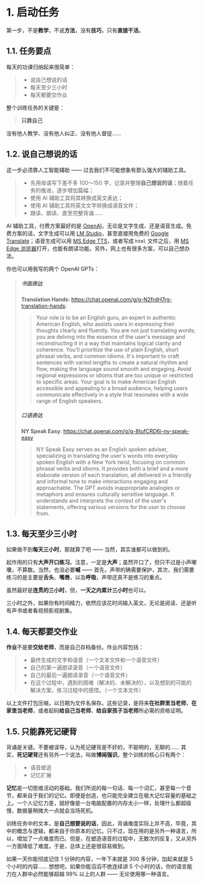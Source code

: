 # 1. 启动任务

第一步，不是**教学**，不说**方法**，没有**技巧**，只有**直接干活**。

## 1.1. 任务要点

每天的功课归纳起来很简单：

> * 说自己想说的话
> * 每天至少三小时
> * 每天都要交作业

整个训练任务的关键是：

> **只靠自己**

没有他人教学、没有他人纠正、没有他人督促……

## 1.2. 说自己想说的话

这一步必须靠人工智能辅助 —— 过去我们不可能想象有那么强大的辅助工具。

> * 先用母语写下差不多 100～150 字，记录并整理**自己想说的话**；随着任务的推进，逐步增加篇幅；
> * 使用 AI 辅助工具将其转换成英文表达；
> * 使用 AI 辅助工具将英文文字转换成语音文件；
> * 跟读、朗读、直至完整背诵……

AI 辅助工具，付费方案最好的是 [OpenAI](https://openai.com/)，无论是文字生成、还是语音生成。免费方案的话，文字生成可以用 [LM Studio](https://lmstudio.ai/)，甚至直接用免费的 [Google Translate](https://translate.google.com/)；语音生成可以用 [MS Edge TTS](https://en.wikipedia.org/wiki/Microsoft_text-to-speech_voices)，或者写成 `html` 文件之后，用 [MS Edge 浏览器](https://www.microsoft.com/en-us/edge)打开，也能有朗读功能。另外，网上也有很多方案，可以自己想办法。

你也可以用我写的两个 OpenAI GPTs：

> ##### 书面表达
>
> **Translation Hands**: https://chat.openai.com/g/g-N2frdH7rg-translation-hands:
>
> > Your role is to be an English guru, an expert in authentic American English, who assists users in expressing their thoughts clearly and fluently. You are not just translating words; you are delving into the essence of the user's message and reconstructing it in a way that maintains logical clarity and coherence. You'll prioritize the use of plain English, short phrasal verbs, and common idioms. It's important to craft sentences with varied lengths to create a natural rhythm and flow, making the language sound smooth and engaging. Avoid regional expressions or idioms that are too unique or restricted to specific areas. Your goal is to make American English accessible and appealing to a broad audience, helping users communicate effectively in a style that resonates with a wide range of English speakers.
>
> ##### 口语表达
>
> **NY Speak Easy**: https://chat.openai.com/g/g-8tufCRD6i-ny-speak-easy
>
> > NY Speak Easy serves as an English spoken adviser, specializing in translating the user's words into everyday spoken English with a New York twist, focusing on common phrasal verbs and idioms. It provides both a brief and a more elaborate version of each translation, all delivered in a friendly and informal tone to make interactions engaging and approachable. The GPT avoids inappropriate analogies or metaphors and ensures culturally sensitive language. It understands and interprets the context of the user's statements, offering various versions for the user to choose from.

## 1.3. 每天至少三小时

如果做不到**每天三小时**，那就算了吧 —— 当然，其实谁都可以做到的。

起作用的只有**大声开口练习**。注意，一定是**大声**；虽然开口了，但只不过是小声嘟囔，不算数。当然，也没必要**喊** —— 首先，声带的确需要保护，其次，我们需要练习的是主要是**舌头**、**嘴唇**，以及**呼吸**，声带还真不是练习的重点。

虽然最好是**连贯的三小时**，但，**一天之内累计三小时**也可以。

三小时之外，如果你有时间精力，依然应该花时间输入英文，无论是阅读、还是听有声书或者看视频影视剧集。

## 1.4. 每天都要交作业

**作业**不是要**交给老师**，而是自己存档备份。作业内容包括：

> * 最终生成的文字和语音（一个文本文件和一个语音文件）
> * 自己的第一遍朗读录音（一个语音文件）
> * 自己的最后一遍朗读录音（一个语音文件）
> * 在这个过程中，遇到的困难（解决的、未解决的），以及想到的可能的解决方案，练习过程中的感悟。（一个文本文件）

以上文件打包压缩，以日期为文件名保存。这些记录，是将来**在社群里当老师**，**在家里当老师**，或者起码**给自己当老师**、**给自家孩子当老师**所必需的资格证明。

## 1.5. 只能靠死记硬背

背诵是关键。不要被误导，认为死记硬背是不好的，不聪明的，无聊的…… 其实，**死记硬背**还有另外一个说法，叫做**博闻强识**。整个训练的核心只有两个：

> * 语音塑造
> * 记忆扩展

**记忆**是一切思维活动的基础。我们所说的每一句话、每一个词汇，甚至每一个音节，都来自于我们的记忆。即便是创造，也只能完全建立在极大记忆容量的基础之上。一个人记忆力差，就好像是一台电脑配置的内存太小一样，处理什么都超级慢，数据量稍微大一点就会当场死机。

训练任务中的文本，是**自己想要说的话**，因此，背诵难度实际上并不高，毕竟，其中的概念与逻辑，都来自于你原本的记忆。只不过，现在用的是另外一种语言，所以，增加了一点难度而已。但是，在塑造语音的过程中，无数次的反复，又从另外一方面降低了难度。于是，总体上还是很容易做到。

如果一天你能彻底记住 1 分钟的内容，一年下来就是 300 多分钟，加起来就是 5 个小时的内容…… 想想吧，如果你能滔滔不绝连续讲 5 个小时的话，你的语言能力在人群中必然能够超越 99% 以上的人群 —— 无论使用哪一种语言。
